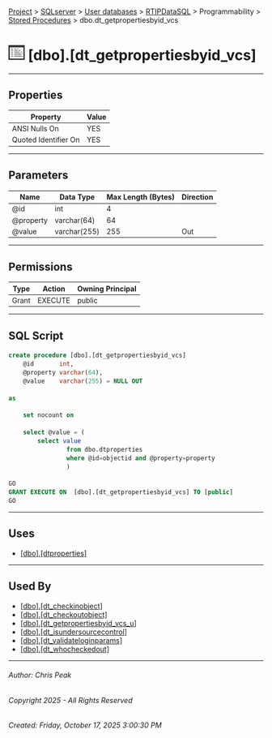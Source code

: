 #### 

[Project](../../../../../index.md) > [SQLserver](../../../../index.md) > [User databases](../../../index.md) > [RTIPDataSQL](../../index.md) > Programmability > [Stored Procedures](Stored_Procedures.md) > dbo.dt_getpropertiesbyid_vcs

# ![Stored Procedures](../../../../../Images/StoredProcedure32.png) [dbo].[dt_getpropertiesbyid_vcs]

---

## <a name="#properties"></a>Properties

| Property | Value |
|---|---|
| ANSI Nulls On | YES |
| Quoted Identifier On | YES |


---

## <a name="#parameters"></a>Parameters

| Name | Data Type | Max Length (Bytes) | Direction |
|---|---|---|---|
| @id | int | 4 |  |
| @property | varchar(64) | 64 |  |
| @value | varchar(255) | 255 | Out |


---

## <a name="#permissions"></a>Permissions

| Type | Action | Owning Principal |
|---|---|---|
| Grant | EXECUTE | public |


---

## <a name="#sqlscript"></a>SQL Script

```sql
create procedure [dbo].[dt_getpropertiesbyid_vcs]
    @id       int,
    @property varchar(64),
    @value    varchar(255) = NULL OUT

as

    set nocount on

    select @value = (
        select value
                from dbo.dtproperties
                where @id=objectid and @property=property
                )

GO
GRANT EXECUTE ON  [dbo].[dt_getpropertiesbyid_vcs] TO [public]
GO

```


---

## <a name="#uses"></a>Uses

* [[dbo].[dtproperties]](../../Tables/dbo_dtproperties.md)


---

## <a name="#usedby"></a>Used By

* [[dbo].[dt_checkinobject]](dbo_dt_checkinobject.md)
* [[dbo].[dt_checkoutobject]](dbo_dt_checkoutobject.md)
* [[dbo].[dt_getpropertiesbyid_vcs_u]](dbo_dt_getpropertiesbyid_vcs_u.md)
* [[dbo].[dt_isundersourcecontrol]](dbo_dt_isundersourcecontrol.md)
* [[dbo].[dt_validateloginparams]](dbo_dt_validateloginparams.md)
* [[dbo].[dt_whocheckedout]](dbo_dt_whocheckedout.md)


---

###### Author:  Chris Peak

###### Copyright 2025 - All Rights Reserved

###### Created: Friday, October 17, 2025 3:00:30 PM

